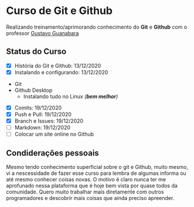 # Curso de Git e Github

Realizando treinamento/aprimorando conhecimento do **Git** e **Github** com o professor [Gustavo Guanabara](https://github.com/gustavoguanabara)

## Status do Curso
- [x] História do Git e Github: 13/12/2020
- [x] Instalando e configurando: 13/12/2020
 * Git
 * Github Desktop
    * Instalando tudo no Linux *(__bem melhor__)* 
- [x] Comits: 19/12/2020
- [x] Push e Pull: 19/12/2020
- [x] Branch e Issues: 19/12/2020
- [ ] Markdown: 19/12/2020
- [ ] Colocar um site online no Github

## Condiderações pessoais

Mesmo tendo conhecimento superficial sobre o git e Github, muito mesmo, vi a nescessidade de fazer esse curso para lembra de algumas informa ou até mesmo conhecer coisas novas.
O motivo é claro nunca ter me aprofunado nessa plataforma que é hoje bem vista por quase todos da comunidade.
Quero muito trabalhar mais diretamente com outros programadores e descobrir mais coisas que ainda preciso apreender.

